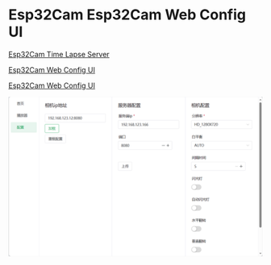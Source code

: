 # Esp32Cam Esp32Cam Web Config UI

[Esp32Cam Time Lapse Server](https://github.com/starofys/esp32-time-lapse-server)

[Esp32Cam Web Config UI](https://github.com/starofys/esp32-time-lapse-web)

[Esp32Cam Web Config UI](https://github.com/starofys/esp32-time-lapse-web)

![preview.png](assets%2Fpreview.png)